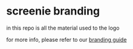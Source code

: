 # screenie branding

in this repo is all the material used to the logo

for more info, please refer to our [branding guide](https://docs.screenie.host/resources/branding)